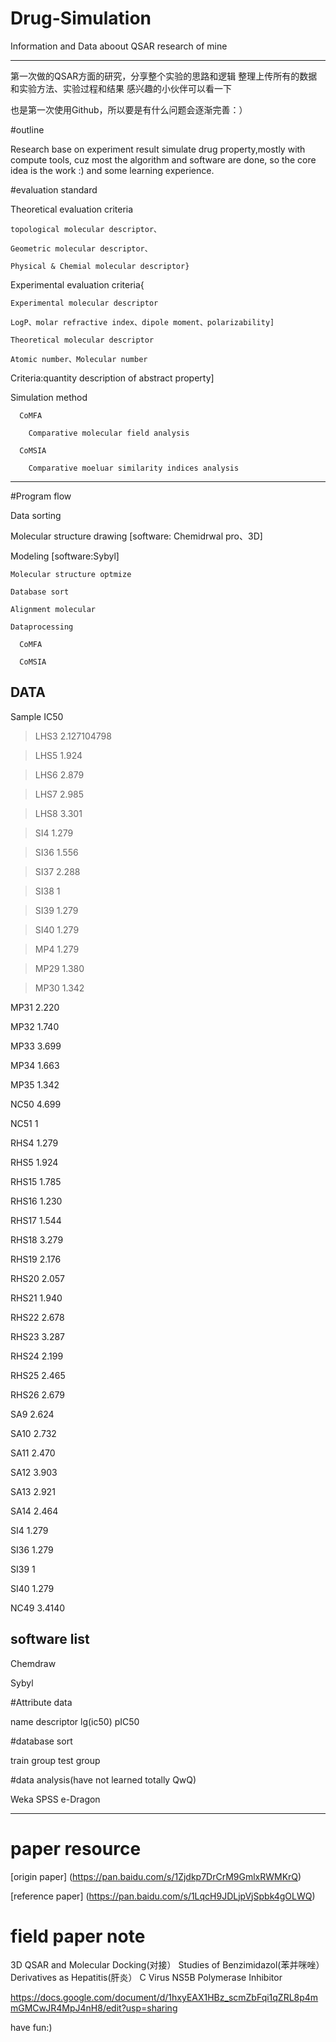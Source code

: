 # Drug-Simulation

Information and Data aboout QSAR research of mine

-----

第一次做的QSAR方面的研究，分享整个实验的思路和逻辑
整理上传所有的数据和实验方法、实验过程和结果
感兴趣的小伙伴可以看一下

也是第一次使用Github，所以要是有什么问题会逐渐完善：）


#outline

  Research base on experiment result simulate drug property,mostly with compute tools, cuz most the algorithm and software are done, so the core idea is the work :) and some learning experience.
  
#evaluation standard


  Theoretical evaluation criteria
  
    topological molecular descriptor、
  
    Geometric molecular descriptor、
    
    Physical & Chemial molecular descriptor}
  
  Experimental evaluation criteria{
    
    Experimental molecular descriptor
    
    LogP、molar refractive index、dipole moment、polarizability] 
    
    Theoretical molecular descriptor
    
    Atomic number、Molecular number
   
   Criteria:quantity description of abstract property]
   
   Simulation method
    
      CoMFA 
        
        Comparative molecular field analysis
      
      CoMSIA
      
        Comparative moeluar similarity indices analysis
   
-------


#Program flow
  
  Data sorting
  
  Molecular structure drawing
  [software: Chemidrwal pro、3D]
  
  Modeling
  [software:Sybyl]
  
    Molecular structure optmize
  
    Database sort
    
    Alignment molecular
    
    Dataprocessing
    
      CoMFA
    
      CoMSIA
## DATA

  Sample 
  IC50
  
>LHS3 
2.127104798

>LHS5 
1.924

>LHS6 
2.879

>LHS7 
2.985

>LHS8 
3.301

>SI4 
1.279

>SI36 
1.556

>SI37 
2.288

>SI38 
1

>SI39 
1.279

>SI40 
1.279

>MP4 
1.279

>MP29 
1.380

>MP30 
1.342

MP31 
2.220

MP32 
1.740

MP33 
3.699

MP34 
1.663

MP35 
1.342

NC50 
4.699

NC51 
1

RHS4 
1.279

RHS5 
1.924

RHS15 
1.785

RHS16 
1.230

RHS17 
1.544

RHS18 
3.279

RHS19 
2.176

RHS20 
2.057

RHS21 
1.940

RHS22
2.678

RHS23 
3.287

RHS24 
2.199

RHS25 
2.465

RHS26 
2.679

SA9 
2.624

SA10 
2.732

SA11 
2.470

SA12 
3.903

SA13 
2.921

SA14 
2.464

SI4 
1.279

SI36 
1.279

SI39 
1

SI40 
1.279

NC49 
3.4140


 
## software list
  
  Chemdraw
  
  Sybyl
  
#Attribute data
  
  name
  descriptor
  lg(ic50)
  pIC50
  
#database sort
  
  train group
  test group
 
#data analysis(have not learned totally QwQ)
 
  Weka
  SPSS
  e-Dragon
  
-------

# paper resource

  [origin paper] (https://pan.baidu.com/s/1Zjdkp7DrCrM9GmlxRWMKrQ)

  [reference paper]
  (https://pan.baidu.com/s/1LqcH9JDLjpVjSpbk4gOLWQ)
  
# field paper note 
  
  3D QSAR and Molecular Docking(对接） Studies of Benzimidazol(苯并咪唑） Derivatives as Hepatitis(肝炎） C Virus NS5B Polymerase Inhibitor  


  https://docs.google.com/document/d/1hxyEAX1HBz_scmZbFqi1qZRL8p4mmGMCwJR4MpJ4nH8/edit?usp=sharing
  
  have fun:)
  
  
  



